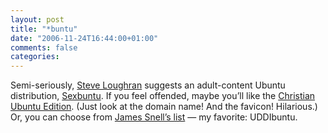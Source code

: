 ```yaml
---
layout: post
title: "*buntu"
date: "2006-11-24T16:44:00+01:00"
comments: false
categories: 
---
```


<p>Semi-seriously, <a href="http://www.1060.org/blogxter/publish/5">Steve Loughran</a> suggests an adult-content Ubuntu distribution, <a href="http://www.1060.org/blogxter/entry?publicid=C1C9237D1EFB8BEEDF64716EA0857A00">Sexbuntu</a>. If you feel offended, maybe you&#8217;ll like the <a href="http://www.whatwouldjesusdownload.com/christianubuntu/2006/07/about-ubuntu-christian-edition.html">Christian Ubuntu Edition</a>. (Just look at the domain name! And the favicon! Hilarious.) Or, you can choose from <a href="http://www.snellspace.com/wp/?p=537">James Snell&#8217;s list</a> &#8212; my favorite: UDDIbuntu.</p>


